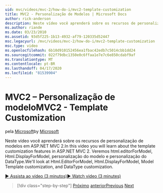 ```yaml
---
uid: mvc/videos/mvc-2/how-do-i/mvc2-template-customization
title: MVC2 - Personalização de Modelos | Microsoft Docs
author: rick-anderson
description: Neste vídeo você aprenderá sobre os recursos de personalização de modelos em ASP.NET MVC 2. Vamos ver html.editorForModel, Html.DisplayForModel, Model Templ...
ms.author: riande
ms.date: 03/23/2010
ms.assetid: 93d5f225-1b13-4932-af79-120335d52447
msc.legacyurl: /mvc/videos/mvc-2/how-do-i/mvc2-template-customization
msc.type: video
ms.openlocfilehash: 6b10d910152456ea1fbac42edb7c5014cbb1dd24
ms.sourcegitcommit: 022f79dbc1350e0c6ffaa1e7e7c6e850cdabf9af
ms.translationtype: MT
ms.contentlocale: pt-BR
ms.lasthandoff: 04/17/2020
ms.locfileid: "81539904"
---
```

# <a name="mvc2---template-customization"></a><span data-ttu-id="b04ee-104">MVC2 – Personalização de modelo</span><span class="sxs-lookup"><span data-stu-id="b04ee-104">MVC2 - Template Customization</span></span>

<span data-ttu-id="b04ee-105">pela [Microsoft](https://github.com/microsoft)</span><span class="sxs-lookup"><span data-stu-id="b04ee-105">by [Microsoft](https://github.com/microsoft)</span></span>

<span data-ttu-id="b04ee-106">Neste vídeo você aprenderá sobre os recursos de personalização de modelos em ASP.NET MVC 2.</span><span class="sxs-lookup"><span data-stu-id="b04ee-106">In this video you will learn about the template customization features in ASP.NET MVC 2.</span></span> <span data-ttu-id="b04ee-107">Veremos html.editorForModel, Html.DisplayForModel, personalização do modelo e personalização do DataType.</span><span class="sxs-lookup"><span data-stu-id="b04ee-107">We'll look at Html.EditorForModel, Html.DisplayForModel, Model Template customization, and DataType customization.</span></span>

[<span data-ttu-id="b04ee-108">&#9654; Assista ao vídeo (3 minutos)</span><span class="sxs-lookup"><span data-stu-id="b04ee-108">&#9654; Watch video (3 minutes)</span></span>](https://channel9.msdn.com/Blogs/ASP-NET-Site-Videos/mvc2-template-customization)

> [!div class="step-by-step"]
> <span data-ttu-id="b04ee-109">[Próximo](mvc2-model-validation.md)
> [anterior](aspnet-mvc-2-areas.md)</span><span class="sxs-lookup"><span data-stu-id="b04ee-109">[Previous](mvc2-model-validation.md)
[Next](aspnet-mvc-2-areas.md)</span></span>
